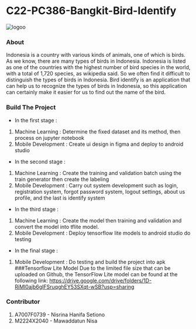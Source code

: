 # C22-PC386-Bangkit-Bird-Identify
![logoo](https://user-images.githubusercontent.com/91490901/173246553-fd34eec7-0dfe-40b7-bc6f-e6be9cd6533b.png)
### About
Indonesia is a country with various kinds of animals, one of which is birds. As we know, there are many types of birds in Indonesia. Indonesia is listed as one of the countries with the highest number of bird species in the world, with a total of 1,720 species, as wikipedia said. So we often find it difficult to distinguish the types of birds in Indonesia. Bird identify is an application that can help us to recognize the types of birds in Indonesia, so  this application can certainly make it easier for us to find out the name of the bird.
### Build The Project
* In the first stage :
1.	Machine Learning : Determine the fixed dataset and its method, then process on jupyter notebook
2.	Mobile Development : Create ui design in figma and deploy to android studio 
* In the second stage :
1.	Machine Learning : Create the training and validation batch using the train generator then create the labeling
2.	Mobile Development :  Carry out system development such as login, registration system, forgot password system, logout settings, about us profile, and the last is identify system
* In the third stage :
1.	Machine Learning : Create the model then training and validation and    convert the model into tflite model.
2.	Mobile Development : Deploy tensorflow lite models to android studio do testing
* In the final stage :
1.	Mobile Development : Do testing and build the project into apk
###Tensorflow Lite Model
Due to the limited file size that can be uploaded on Github, the TensorFlow Lite model can be found at the following link:
https://drive.google.com/drive/folders/1D-RiMI0ajb6gIFSruqghEY53SXqt-wSB?usp=sharing
### Contributor 
1.	A7007F0739 - Nisrina Hanifa Setiono 
2.	M2224X2040 - Mawaddatun Nisa
